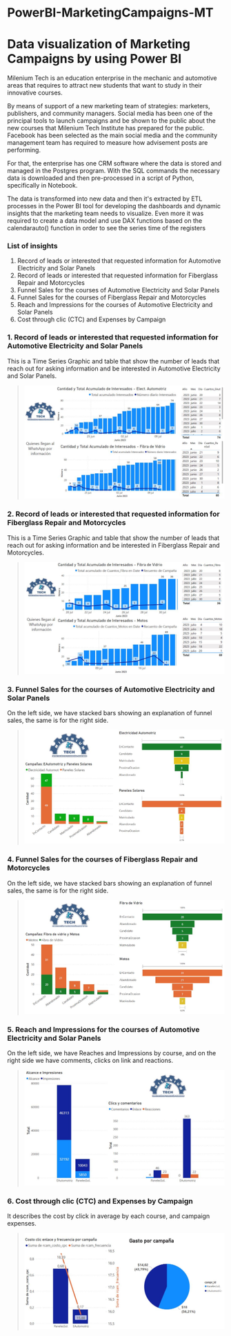 # PowerBI-MarketingCampaigns-MT

<h1> Data visualization of Marketing Campaigns by using Power BI</h1>

Milenium Tech is an education enterprise in the mechanic and automotive areas that requires to attract new students that want to study in their innovative courses.

By means of support of a new marketing team of strategies: marketers, publishers, and community managers. Social media has been one of the principal tools to launch campaigns and be shown to the public about the new courses that Milenium Tech Institute has prepared for the public. Facebook has been selected as the main social media and the community management team has required to measure how advisement posts are performing.

For that, the enterprise has one CRM software where the data is stored and managed in the Postgres program. With the SQL commands the necessary data is downloaded and then pre-processed in a script of Python, specifically in Notebook.

The data is transformed into new data and then it's extracted by ETL processes in the Power BI tool for developing the dashboards and dynamic insights that the marketing team needs to visualize. Even more it was required to create a data model and use DAX functions based on the calendarauto() function in order to see the series time of the registers

<h3>List of insights</h3>

<ol type = "1">
  <li>Record of leads or interested that requested information for Automotive Electricity and Solar Panels</li>
  <li>Record of leads or interested that requested information for Fiberglass Repair and Motorcycles</li>
  <li>Funnel Sales for the courses of Automotive Electricity and Solar Panels</li>
  <li>Funnel Sales for the courses of Fiberglass Repair and Motorcycles</li>
  <li>Reach and Impressions for the courses of Automotive Electricity and Solar Panels</li>
  <li>Cost through clic (CTC) and Expenses by Campaign</li>  
</ol>

<h3>1. Record of leads or interested that requested information for Automotive Electricity and Solar Panels</h3>
This is a Time Series Graphic and table that show the number of leads that reach out for asking information and be interested in Automotive Electricity and Solar Panels.
<blockquote>
  <img src="Images/TrackingCampaing1.JPG" alt="">
</blockquote>

<h3>2. Record of leads or interested that requested information for Fiberglass Repair and Motorcycles</h3>
This is a Time Series Graphic and table that show the number of leads that reach out for asking information and be interested in Fiberglass Repair and Motorcycles.
<blockquote>
  <img src="Images/TrackingCampaing2.JPG" alt="">
</blockquote>

<h3>3. Funnel Sales for the courses of Automotive Electricity and Solar Panels</h3>
On the left side, we have stacked bars showing an explanation of funnel sales, the same is for the right side. 
<blockquote>
  <img src="Images/Inscritos1.JPG" alt="">
</blockquote>

<h3>4. Funnel Sales for the courses of Fiberglass Repair and Motorcycles</h3>
On the left side, we have stacked bars showing an explanation of funnel sales, the same is for the right side.
<blockquote>
  <img src="Images/Inscritos2.JPG" alt="">
</blockquote>

<h3>5. Reach and Impressions for the courses of Automotive Electricity and Solar Panels</h3>
On the left side, we have Reaches and Impressions by course, and on the right side we have comments, clicks on link and reactions.  
<blockquote>
  <img src="Images/Impressions1.JPG" alt="">
</blockquote>

<h3>6. Cost through clic (CTC) and Expenses by Campaign</h3>
It describes the cost by click in average by each course, and campaign expenses. 
<blockquote>
  <img src="Images/ClicsRate.JPG" alt="">
</blockquote>
